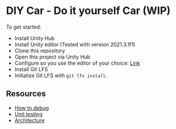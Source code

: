 # DIY Car - Do it yourself Car (WIP)

To get started:

* Install Unity Hub
* Install Unity editor (Tested with version 2021.3.1f1)
* Clone this repository
* Open this project via Unity Hub
* Configure so you use the editor of your choice: [Link](https://docs.unity3d.com/Manual/ScriptingToolsIDEs.html)
* Install Git LFS
* Initialize Git LFS with `git lfs install`.

## Resources

* [How to debug](https://docs.unity3d.com/Manual/ManagedCodeDebugging.html)
* [Unit testing](https://docs.unity3d.com/Manual/testing-editortestsrunner.html)
* [Architecture](https://docs.unity3d.com/Manual/unity-architecture.html)
